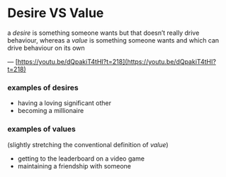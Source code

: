 # Desire VS Value

a *desire* is something someone wants but that doesn’t really drive behaviour, whereas a *value* is something someone wants and which can drive behaviour on its own

— [https://youtu.be/dQpakiT4tHI?t=218](https://youtu.be/dQpakiT4tHI?t=218)

### examples of desires

- having a loving significant other
- becoming a millionaire

### examples of values

(slightly stretching the conventional definition of *value*)

- getting to the leaderboard on a video game
- maintaining a friendship with someone